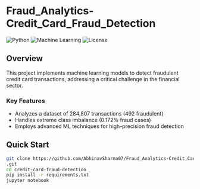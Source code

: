 # Fraud_Analytics-Credit_Card_Fraud_Detection


![Python](https://img.shields.io/badge/Python-3.7%2B-blue)
![Machine Learning](https://img.shields.io/badge/Machine%20Learning-Fraud%20Detection-orange)
![License](https://img.shields.io/badge/License-MIT-green)

## Overview

This project implements machine learning models to detect fraudulent credit card transactions, addressing a critical challenge in the financial sector.

### Key Features
- Analyzes a dataset of 284,807 transactions (492 fraudulent)
- Handles extreme class imbalance (0.172% fraud cases)
- Employs advanced ML techniques for high-precision fraud detection

## Quick Start

```bash
git clone https://github.com/AbhinavSharma07/Fraud_Analytics-Credit_Card_Fraud_Detection
.git
cd credit-card-fraud-detection
pip install -r requirements.txt
jupyter notebook
